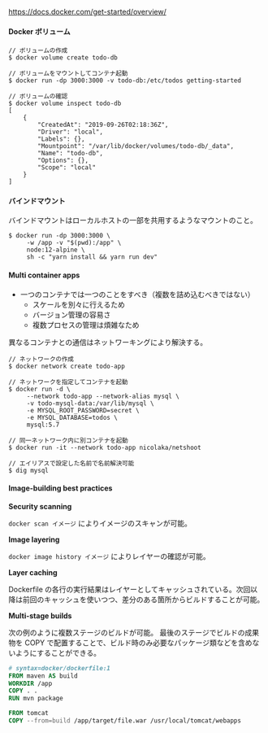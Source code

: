https://docs.docker.com/get-started/overview/


#### Docker ボリューム

```
// ボリュームの作成
$ docker volume create todo-db

// ボリュームをマウントしてコンテナ起動
$ docker run -dp 3000:3000 -v todo-db:/etc/todos getting-started

// ボリュームの確認
$ docker volume inspect todo-db
[
    {
        "CreatedAt": "2019-09-26T02:18:36Z",
        "Driver": "local",
        "Labels": {},
        "Mountpoint": "/var/lib/docker/volumes/todo-db/_data",
        "Name": "todo-db",
        "Options": {},
        "Scope": "local"
    }
]
```


#### バインドマウント

バインドマウントはローカルホストの一部を共用するようなマウントのこと。

```
$ docker run -dp 3000:3000 \
     -w /app -v "$(pwd):/app" \
     node:12-alpine \
     sh -c "yarn install && yarn run dev"
```


#### Multi container apps

* 一つのコンテナでは一つのことをすべき（複数を詰め込むべきではない）
  * スケールを別々に行えるため
  * バージョン管理の容易さ
  * 複数プロセスの管理は煩雑なため

異なるコンテナとの通信はネットワーキングにより解決する。

```
// ネットワークの作成
$ docker network create todo-app

// ネットワークを指定してコンテナを起動
$ docker run -d \
     --network todo-app --network-alias mysql \
     -v todo-mysql-data:/var/lib/mysql \
     -e MYSQL_ROOT_PASSWORD=secret \
     -e MYSQL_DATABASE=todos \
     mysql:5.7

// 同一ネットワーク内に別コンテナを起動
$ docker run -it --network todo-app nicolaka/netshoot

// エイリアスで設定した名前で名前解決可能
$ dig mysql
```




#### Image-building best practices

**Security scanning**

`docker scan イメージ` によりイメージのスキャンが可能。

**Image layering**

`docker image history イメージ` によりレイヤーの確認が可能。

**Layer caching**

Dockerfile の各行の実行結果はレイヤーとしてキャッシュされている。次回以降は前回のキャッシュを使いつつ、差分のある箇所からビルドすることが可能。

**Multi-stage builds**

次の例のように複数ステージのビルドが可能。
最後のステージでビルドの成果物を COPY で配置することで、ビルド時のみ必要なパッケージ類などを含めないようにすることができる。

```Dockerfile
# syntax=docker/dockerfile:1
FROM maven AS build
WORKDIR /app
COPY . .
RUN mvn package

FROM tomcat
COPY --from=build /app/target/file.war /usr/local/tomcat/webapps 
```



